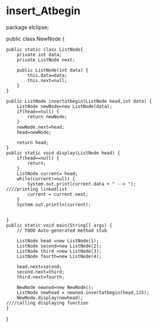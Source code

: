 # insert_Atbegin

package elclipse;

public class NewNode {

	public static class ListNode{
		private int data;
		private ListNode next;

		public ListNode(int data) {
			this.data=data;
			this.next=null;
		}
	}

	public ListNode insertatbegin(ListNode head,int data) {
		ListNode newNode=new ListNode(data);
		if(head==null) {
			return newNode;
		}
		newNode.next=head;
		head=newNode;

		return head;
	}
	public static void display(ListNode head) {
		if(head==null) {
			return;
		}
		ListNode current= head;
		while(current!=null) {
			System.out.print(current.data + " --> ");              ////printing linkedlist
			current = current.next;
		}
		System.out.println(current);


	}
	public static void main(String[] args) {
		// TODO Auto-generated method stub

		ListNode head =new ListNode(1);
		ListNode second=new ListNode(2);
		ListNode third =new ListNode(3);
		ListNode fourth=new ListNode(4);

		head.next=second;
		second.next=third;
		third.next=fourth;

		NewNode newnod=new NewNode();
		ListNode newhead = newnod.insertatbegin(head,115);
		NewNode.display(newhead);                                   ////calling displaying function
	}

}
